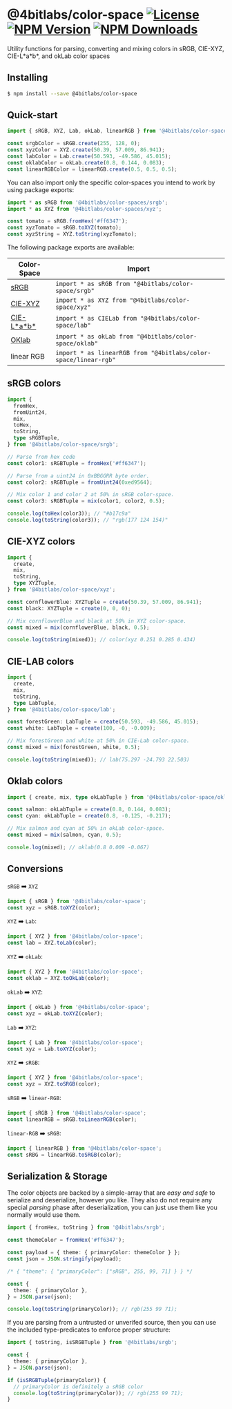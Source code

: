 # @4bitlabs/color-space [![License][license]][npm] [![NPM Version][version]][npm] [![NPM Downloads][dl]][npm]

[npm]: https://www.npmjs.com/package/@4bitlabs/color-space
[version]: https://img.shields.io/npm/v/%404bitlabs%2Fcolor-space
[license]: https://img.shields.io/npm/l/%404bitlabs%2Fcolor-space
[dl]: https://img.shields.io/npm/dy/%404bitlabs%2Fcolor-space

Utility functions for parsing, converting and mixing colors in sRGB, CIE-XYZ, CIE-L\*a\*b\*, and okLab color spaces

## Installing

```bash
$ npm install --save @4bitlabs/color-space
```

## Quick-start

```ts
import { sRGB, XYZ, Lab, okLab, linearRGB } from '@4bitlabs/color-space';

const srgbColor = sRGB.create(255, 128, 0);
const xyzColor = XYZ.create(50.39, 57.009, 86.941);
const labColor = Lab.create(50.593, -49.586, 45.015);
const oklabColor = okLab.create(0.8, 0.144, 0.083);
const linearRGBColor = linearRGB.create(0.5, 0.5, 0.5);
```

You can also import only the specific color-spaces you intend to work by using package exports:

```ts
import * as sRGB from '@4bitlabs/color-spaces/srgb';
import * as XYZ from '@4bitlabs/color-spaces/xyz';

const tomato = sRGB.fromHex('#ff6347');
const xyzTomato = sRGB.toXYZ(tomato);
const xyzString = XYZ.toString(xyzTomato);
```

The following package exports are available:

| Color-Space                                                       | Import                                                          |
| ----------------------------------------------------------------- | --------------------------------------------------------------- |
| [sRGB](https://en.wikipedia.org/wiki/SRGB)                        | `import * as sRGB from "@4bitlabs/color-space/srgb"`            |
| [CIE-XYZ](https://en.wikipedia.org/wiki/CIE_1931_color_space)     | `import * as XYZ from "@4bitlabs/color-space/xyz"`              |
| [CIE-L\*a\*b\*](https://en.wikipedia.org/wiki/CIELAB_color_space) | `import * as CIELab from "@4bitlabs/color-space/lab"`           |
| [OKlab](https://bottosson.github.io/posts/oklab/)                 | `import * as okLab from "@4bitlabs/color-space/oklab"`          |
| linear RGB                                                        | `import * as linearRGB from "@4bitlabs/color-space/linear-rgb"` |

## sRGB colors

```ts
import {
  fromHex,
  fromUint24,
  mix,
  toHex,
  toString,
  type sRGBTuple,
} from '@4bitlabs/color-space/srgb';

// Parse from hex code
const color1: sRGBTuple = fromHex('#ff6347');

// Parse from a uint24 in 0xBBGGRR byte order.
const color2: sRGBTuple = fromUint24(0xed9564);

// Mix color 1 and color 2 at 50% in sRGB color-space.
const color3: sRGBTuple = mix(color1, color2, 0.5);

console.log(toHex(color3)); // "#b17c9a"
console.log(toString(color3)); // "rgb(177 124 154)"
```

## CIE-XYZ colors

```ts
import {
  create,
  mix,
  toString,
  type XYZTuple,
} from '@4bitlabs/color-space/xyz';

const cornflowerBlue: XYZTuple = create(50.39, 57.009, 86.941);
const black: XYZTuple = create(0, 0, 0);

// Mix cornflowerBlue and black at 50% in XYZ color-space.
const mixed = mix(cornflowerBlue, black, 0.5);

console.log(toString(mixed)); // color(xyz 0.251 0.285 0.434)
```

## CIE-LAB colors

```ts
import {
  create,
  mix,
  toString,
  type LabTuple,
} from '@4bitlabs/color-space/lab';

const forestGreen: LabTuple = create(50.593, -49.586, 45.015);
const white: LabTuple = create(100, -0, -0.009);

// Mix forestGreen and white at 50% in CIE-Lab color-space.
const mixed = mix(forestGreen, white, 0.5);

console.log(toString(mixed)); // lab(75.297 -24.793 22.503)
```

## Oklab colors

```ts
import { create, mix, type okLabTuple } from '@4bitlabs/color-space/oklab';

const salmon: okLabTuple = create(0.8, 0.144, 0.083);
const cyan: okLabTuple = create(0.8, -0.125, -0.217);

// Mix salmon and cyan at 50% in okLab color-space.
const mixed = mix(salmon, cyan, 0.5);

console.log(mixed); // oklab(0.8 0.009 -0.067)
```

## Conversions

`sRGB` ➡️ `XYZ`

```ts
import { sRGB } from '@4bitlabs/color-space';
const xyz = sRGB.toXYZ(color);
```

`XYZ` ➡️ `Lab`:

```ts
import { XYZ } from '@4bitlabs/color-space';
const lab = XYZ.toLab(color);
```

`XYZ` ➡️ `okLab`:

```ts
import { XYZ } from '@4bitlabs/color-space';
const oklab = XYZ.toOkLab(color);
```

`okLab` ➡️ `XYZ`:

```ts
import { okLab } from '@4bitlabs/color-space';
const xyz = okLab.toXYZ(color);
```

`Lab` ➡️ `XYZ`:

```ts
import { Lab } from '@4bitlabs/color-space';
const xyz = Lab.toXYZ(color);
```

`XYZ` ➡️ `sRGB`:

```ts
import { XYZ } from '@4bitlabs/color-space';
const xyz = XYZ.toSRGB(color);
```

`sRGB` ➡️ `linear-RGB`:

```ts
import { sRGB } from '@4bitlabs/color-space';
const linearRGB = sRGB.toLinearRGB(color);
```

`linear-RGB` ➡️ `sRGB`:

```ts
import { linearRGB } from '@4bitlabs/color-space';
const sRBG = linearRGB.toSRGB(color);
```

## Serialization & Storage

The color objects are backed by a simple-array that are _easy and safe_ to serialize and
deserialize, however you like. They also do not require any special _parsing_ phase after
deserialization, you can just use them like you normally would use them.

```ts
import { fromHex, toString } from '@4bitlabs/srgb';

const themeColor = fromHex('#ff6347');

const payload = { theme: { primaryColor: themeColor } };
const json = JSON.stringify(payload);

/* { "theme": { "primaryColor": ["sRGB", 255, 99, 71] } } */

const {
  theme: { primaryColor },
} = JSON.parse(json);

console.log(toString(primaryColor)); // rgb(255 99 71);
```

If you are parsing from a untrusted or unverifed source, then you can use the included type-predicates to enforce
proper structure:

```ts
import { toString, isSRGBTuple } from '@4bitlabs/srgb';

const {
  theme: { primaryColor },
} = JSON.parse(json);

if (isSRGBTuple(primaryColor)) {
  // primaryColor is definitely a sRGB color
  console.log(toString(primaryColor)); // rgb(255 99 71);
}
```
